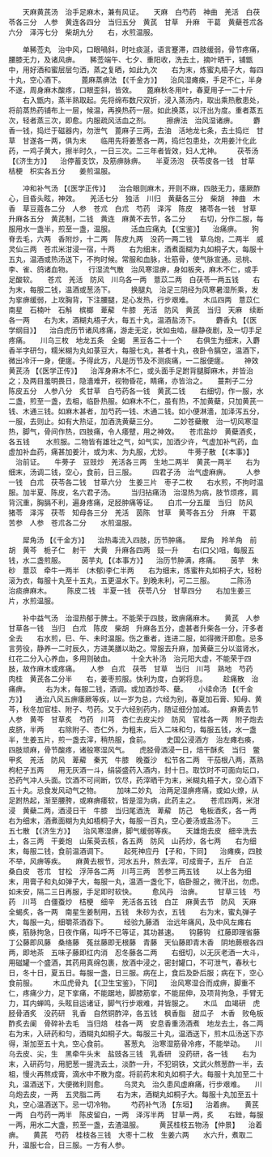 <!-- { "loadSidebar": true } -->
　　天麻黄芪汤　治手足麻木，兼有风证。　　天麻　白芍药　神曲　羌活　白茯苓各三分　人参　黄连各四分　当归五分　黄芪　甘草　升麻　干葛　黄蘗苍朮各六分　泽泻七分　柴胡九分　　右，水煎温服。

　　单豨莶丸　治中风，口眼喎斜，时吐痰涎，语言蹇滞，四肢缓弱，骨节疼痛，腰膝无力，及诸风痹。　　豨莶端午、七夕、重阳收，洗去土，摘叶晒干，铺甑中，用好酒和蜜层层匀洒，蒸之复晒，如此九次　　右为末，炼蜜丸梧子大，每四十丸，空心酒下。
　　蓖麻蒸痹法 【《千金方》】 　治风湿瘫痪，手足不仁，半身不遂，周身麻木酸疼，口眼歪斜，皆效。　　蓖麻秋冬用叶，春夏用子一二十斤
　　右入甑内，蒸半熟取起。先将绵布数尺双折，浸入蒸汤内，取出乘热敷患处，将前蒸热药铺布上一层，候温，再换热药一层。如此换蒸，以汗出为度。重者蒸五次，轻者蒸三次，即愈。内服疏风活血之剂。
　　擦痹法　治风湿诸痹。
　　麝香一钱，捣烂于磁器内，勿泄气　蓖麻子三两，去油　活地龙七条，去土捣烂　甘草　甘遂各一两，俱为末　　临用先将姜葱各一两，捣烂包患处，次用姜汁化此药，一鸡子黄大，擦半时久，一日三次。二三年者皆效，妇人尤神。
　　茯苓汤 【《济生方》】 　治停蓄支饮，及筋痹脉痹。　　半夏汤泡　茯苓皮各一钱　甘草　桔梗　枳实各五分　　姜煎温服。

　　冲和补气汤 【《医学正传》】 　治合眼则麻木，开则不麻，四肢无力，痿厥酢心，目昏头眩，神效。　　羌活七分　独活　川归　黄蘗各三分　柴胡　神曲　木香　草豆蔻各二分　人参　苍朮　白朮　芍药　泽泻　陈皮　猪苓各一钱　甘草　升麻各五分　黄芪制，二钱　黄连　麻黄不去节，各二分　　右切，分作二服，每服用水一盏半，煎至一盏，温服。
　　活血应痛丸 【《宝鉴》】 　治痛痹。　　狗脊去毛，六两　香附炒，十二两　陈皮九两　没药一两二钱　草乌炮，二两半　威灵仙三两　苍朮米泔浸一宿，十两　　右为细末，酒煮面糊为丸如桐子大，每服十五丸，温酒或热汤送下，不拘时候。常服和血脉，壮筋骨，使气脉宣通。忌桃、李、雀、鸽诸血物。
　　行湿流气散　治风寒湿痹，身如板夹，麻木不仁，或手足酸软。　　苍朮　羌活　防风　川乌各一两　薏苡二两　白茯苓一两五钱　　右为末，每服二钱，温酒或葱汤下。
　　换腿丸　治足三阴经为风寒暑湿所乘，发为挛痹缓弱，上攻胸背，下注腰腿，足心发热，行步艰难。　　木瓜四两　薏苡仁　南星　石楠叶　石斛　槟榔　萆薢　牛膝　羌活　防风　黄芪　当归　天麻　续断各一两　　右为末，酒糊丸梧子大，每五十丸，温酒盐汤下。
　　麝香丸 【《医学纲目》】 　治白虎历节诸风疼痛，游走无定，状如虫啮，昼静夜剧，及一切手足疼痛。　　川乌三枚　地龙五条　全蝎　黑豆各二十一个　　右俱生为细末，入麝香半字研匀，糯米糊为丸如菉豆大，每服七丸，甚者十丸，夜卧令膈空，温酒下，微出冷汗一身，便瘥。予得此方，凡是历节及不测痰痛，一二服便瘥。
　　神效黄芪汤 【《医学正传》】 　治浑身麻木不仁，或头面手足跗背腿脚麻木，并皆治之；及两目羞明畏日，隐濇难开，视物昏花，睛痛，亦皆治之。　　蔓荆子二分　陈皮五分　人参八分　炙甘草　白芍药各一钱　黄芪二钱　　右细切，作一服，水二盏，煎至一盏，去柤，临卧热服。如麻木不仁，虽有热，不加黄蘗，只加黄芪一钱、木通三钱。如麻木甚者，加芍药一钱、木通二钱。如小便淋濇，加泽泻五分，一服，去则止。如有大热证，加酒洗黄蘗三分。
　　二妙苍蘗散　治一切风寒湿热，脚气，骨间作热，四肢痛，令人痿躄，用之神效。　　苍朮盐炒　黄蘗酒炙，各五钱
　　水煎服。二物皆有雄壮之气，如气实，加酒少许，气虚加补气药，血虚加补血药，痛甚加姜汁，或为末、为丸服，尤妙。
　　牛蒡子散 【《本事》】 　治前证。　　牛蒡子　豆豉炒　羌活各三两　生地二两半　黄芪一两半　　右为细末，汤调二钱，空心，食前，日三服。
　　四君子汤　治气虚麻痹。
　　人参一钱　白朮　茯苓各二钱　甘草六分　生姜三片　枣子二枚　　右水煎，不拘时温服。加半夏、陈皮，名六君子汤。
　　当归拈痛汤　治湿热为病，肢节烦疼，肩背沉重，胸膈不利，遍身疼痛，足胫肿痛等证。　　白朮一分五厘　当归　防风　猪苓　泽泻　茯苓　知母各三分　羌活　茵陈　甘草　黄芩各五分　升麻　干葛　苦参　人参　苍朮各二分　　水煎温服。

　　犀角汤 【《千金方》】 　治热毒流入四肢，历节肿痛。　　犀角　羚羊角　前胡　黄芩　栀子仁　射干　大黄　升麻各四两　豉一升　　右(口父)咀，每服五钱，水二盏煎服。
　　茵芋丸 【《本事方》】 　治历节肿满，疼痛。　　茵芋　朱砂　薏苡　牵牛一两半　(木郁)李仁半两　　右为细末，炼蜜杵丸如桐子大，轻粉滚为衣，每服十丸至十五丸，五更温水下。到晚未利，可二三服。
　　二陈汤　治痰痹麻木。
　　陈皮二钱　半夏一钱　茯苓八分　甘草四分　　右加生姜三片，水煎温服。

　　补中益气汤　治湿热郁于脾土。不能荣于四肢，致痹痛麻木。　　黄芪　人参　甘草各一钱　当归　白朮　陈皮　柴胡　升麻各五分，虚甚者升柴各一分，汗多者全去　　右水煎，巳、午、未时温服。伤之重者，连进二服，如得微汗即愈。忌多言劳役，静养一二时辰久，方进美膳以助之。常服去升麻，加黄蘗三分以滋肾水，红花二分入心养血，多用则破血。
　　十全大补汤　治元阳大虚，不能荣于四肢，故作麻木或疼痛。　　人参　白朮　茯苓　甘草　当归　川芎　熟地　芍药　肉桂　黄芪各二分半　　右，姜枣煎服。快利为度，白粥将息。
　　趁痛散　治痛痹。
　　右为末，每服二钱，酒调。或加酒炒芩、蘗。　　小续命汤 【《千金方》】 　通治八风五痹痿厥等疾，以一岁为总，六经为别，春夏加石膏、知母、黄芩，秋冬加官桂、附子、芍药。又于六经别药内，随证细分加减。
　　麻黄去节　人参　黄芩　甘草炙　芍药　川芎　杏仁去皮尖炒　防风　官桂各一两　附子炮去皮脐，半两　　右除附子、杏仁外，为粗末，后入二味和匀，每服五钱，水一盏半，生姜五片，煎一盏去滓，稍热服，食前。
　　史国公浸酒方　治左瘫右痪，四肢顽麻，骨节酸疼，诸般寒湿风气。　　虎胫骨酒浸一日，焙干酥炙　当归　鳖甲炙　羌活　防风　萆薢　秦艽　牛膝　晚蚕沙　松节各二两　干茄根八两，蒸熟　枸杞子五两　　用无灰酒一斗，绢袋盛药入酒内，封十日。取饮时不可面向坛口，恐药气冲人头面。饮酒不可间断，饮尽，药滓晒干为末，米糊丸梧子大，空心酒下五十丸。忌食发风动气之物。
　　加味二妙丸　治两足湿痹疼痛，或如火燎，从足跗热起，渐至腰胯，或麻痹痿软，皆是湿为病，此药主之。　　苍朮四两，米泔浸　黄蘗二两，酒浸日干　牛膝　当归尾酒洗　萆薢　防己　龟板酒炙，各一两　　右为细末，酒煮面糊为丸如梧桐子大，每服一百丸，空心姜汤或盐汤下。
　　三五七散 【《济生方》】 　治风寒湿痹，脚气缓弱等疾。　　天雄炮去皮　细辛洗去土，各三两　干姜炮　山茱萸去核，各五两　防风　山药炒，各七两　　右为细末，每服二钱，食前温酒调下。
　　起死神应丹 【子和，下同】 　治瘫痪，四肢不举，风痹等疾。　　麻黄去根节，河水五升，熬去滓，可成膏子，五斤　白芷　桑白皮　苍朮　甘松　浮萍各二两　川芎三两　苦参三两五钱
　　以上各为细末，用膏子和丸如弹子大，每服一丸，温酒一盏化下，临卧服之，微汗出，勿虑。如未安，隔二三日再服，手足即时软快。
　　愈风丹　治痹。
　　甘草三钱　芍药　川芎　白僵蚕炒　桔梗　细辛　羌活各五钱　白芷　麻黄去节　防风　天麻　全蝎炙，各一两　南星生姜制用，五钱　朱砂为衣，五钱　　右为末，蜜丸弹子大，每服一丸，细嚼茶酒吞下。
　　经验九藤酒　治远年痛风，及中风左瘫右痪，筋脉拘急，日夜作痛，叫呼不已等证，其功甚速。　　钩藤钩　红藤即理省藤　丁公藤即风藤　桑络藤　菟丝藤即无根藤　青藤　天仙藤即青木香　阴地蕨根各四两，即地茶　五味子藤即红内消　忍冬藤各二两　　右细切，以无灰老酒一大斗，用磁罐一个盛酒，其药用真绵包裹，放酒中浸之，密封罐口，不可泄气，春秋七日，冬十日，夏五日。每服一盏，日三服。病在上，食后及卧后服；病在下，空心食前服。
　　木瓜虎骨丸 【《卫生宝鉴》，下同】 　治风寒湿合而成痹，脚重不仁，疼痛少力，足下挛痛，不能踞地，脚膝筋挛，不能屈伸，及项背拘急，手臂无力，耳内蝉鸣，头眩目运诸证，脚气行步艰难，并皆服之。　　木瓜　血竭研　虎胫骨酒炙　没药研　乳香　自然铜酢淬，各五钱　枫香脂　甜瓜子　木香　败龟板酢炙去阑　骨碎补去毛　当归焙　桂各一两　安息香重汤酒煮　地龙去土，各二两　　右为末，入研药和匀，酒糊丸如桐子大。每服三十丸，温酒送下，煎木瓜汤送下亦得，渐加至五十丸，空心食前。
　　茖葱丸　治寒湿筋骨冷疼，不能举动。　　川乌去皮、尖，生　黑牵牛头末　盐豉各三钱　乳香研　没药研，各一钱　　右为末，入研药匀，用肥葱一握洗去土，淡酢一升，不犯铜铁，文武火熬葱酢一半，去柤，慢火再熬成膏，滴水中不散为度。将前药末和丸如桐子大。每服十丸加至二十丸，温酒送下，大便微利则愈。
　　乌灵丸　治久患风虚麻痛，行步艰难。　　川乌炮去皮，一两　五灵脂二两
　　右为末，酒糊丸如桐子大。每服十丸加至五十丸，空心温酒送下。忌一切冷物。
　　芍药补气汤 【东垣】 　治着痹。　　黄芪一两　白芍药一两半　陈皮留白，一两　泽泻半两　甘草一两，炙　　右銼，每服一两，用水二大盏，煎至一盏，去渣温服。
　　黄芪桂枝五物汤 【仲景】 　治着痹。　　黄芪　芍药　桂枝各三钱　大枣十二枚　生姜六两　　水六升，煮取二升，温服七合，日三服。一方有人参。
